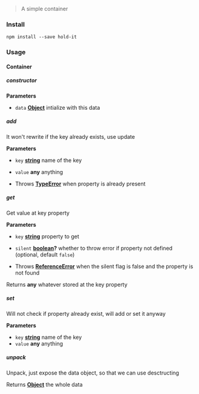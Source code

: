 > A simple container

### Install

    npm install --save hold-it

### Usage

<!-- Generated by documentation.js. Update this documentation by updating the source code. -->

#### Container

##### constructor

**Parameters**

-   `data` **[Object](https://developer.mozilla.org/en-US/docs/Web/JavaScript/Reference/Global_Objects/Object)** intialize with this data

##### add

It won't rewrite if the key already exists, use update

**Parameters**

-   `key` **[string](https://developer.mozilla.org/en-US/docs/Web/JavaScript/Reference/Global_Objects/String)** name of the key
-   `value` **any** anything


-   Throws **[TypeError](https://developer.mozilla.org/en-US/docs/Web/JavaScript/Reference/Global_Objects/TypeError)** when property is already present

##### get

Get value at key property

**Parameters**

-   `key` **[string](https://developer.mozilla.org/en-US/docs/Web/JavaScript/Reference/Global_Objects/String)** property to get
-   `silent` **[boolean](https://developer.mozilla.org/en-US/docs/Web/JavaScript/Reference/Global_Objects/Boolean)?** whether to throw error if property not defined (optional, default `false`)


-   Throws **[ReferenceError](https://developer.mozilla.org/en-US/docs/Web/JavaScript/Reference/Global_Objects/ReferenceError)** when the silent flag is false and the property is not found

Returns **any** whatever stored at the key property

##### set

Will not check if property already exist, will add or set it anyway

**Parameters**

-   `key` **[string](https://developer.mozilla.org/en-US/docs/Web/JavaScript/Reference/Global_Objects/String)** name of the key
-   `value` **any** anything

##### unpack

Unpack, just expose the data object, so that we can use desctructing

Returns **[Object](https://developer.mozilla.org/en-US/docs/Web/JavaScript/Reference/Global_Objects/Object)** the whole data
